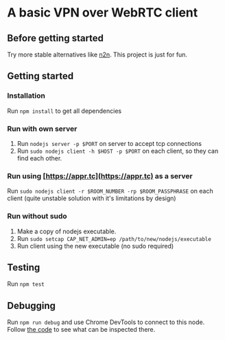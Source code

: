 
A basic VPN over WebRTC client
==============================

## Before getting started
Try more stable alternatives like [n2n](https://github.com/ntop/n2n). This project is just for fun.

## Getting started
### Installation
Run `npm install` to get all dependencies

### Run with own server
1. Run `nodejs server -p $PORT` on server to accept tcp connections
2. Run `sudo nodejs client -h $HOST -p $PORT` on each client, so they can find each other.

### Run using [https://appr.tc](https://appr.tc) as a server
Run `sudo nodejs client -r $ROOM_NUMBER -rp $ROOM_PASSPHRASE` on each client (quite unstable solution with it's limitations by design)

### Run without sudo
1. Make a copy of nodejs executable.
2. Run `sudo setcap CAP_NET_ADMIN=ep /path/to/new/nodejs/executable`
3. Run client using the new executable (no sudo required)

## Testing
Run `npm test`

## Debugging
Run `npm run debug` and use Chrome DevTools to connect to this node. Follow [the code](./debugging) to see what can be inspected there.
